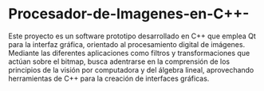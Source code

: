# Procesador-de-Imagenes-en-C++-
Este proyecto es un software prototipo desarrollado en C++ que emplea Qt para la interfaz gráfica, orientado al procesamiento digital de imágenes. Mediante las diferentes aplicaciones como filtros y transformaciones que actúan sobre el bitmap, busca adentrarse en la comprensión de los principios de la visión por computadora y del álgebra lineal, aprovechando herramientas de C++ para la creación de interfaces gráficas.
